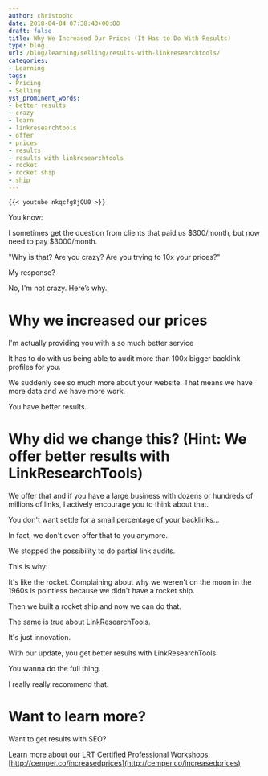 ```yaml
---
author: christophc
date: 2018-04-04 07:38:43+00:00
draft: false
title: Why We Increased Our Prices (It Has to Do With Results)
type: blog
url: /blog/learning/selling/results-with-linkresearchtools/
categories:
- Learning
tags:
- Pricing
- Selling
yst_prominent_words:
- better results
- crazy
- learn
- linkresearchtools
- offer
- prices
- results
- results with linkresearchtools
- rocket
- rocket ship
- ship
---
```


	{{< youtube nkqcfg8jQU0 >}}
	

You know:




I sometimes get the question from clients that paid us $300/month, but now need to pay $3000/month.




"Why is that? Are you crazy? Are you trying to 10x your prices?"




My response? 




No, I'm not crazy. Here’s why. 




# Why we increased our prices




I'm actually providing you with a so much better service




It has to do with us being able to audit more than 100x bigger backlink profiles for you.




We suddenly see so much more about your website. That means we have more data and we have more work.




You have better results.




# Why did we change this? (Hint: We offer better results with LinkResearchTools)




We offer that and if you have a large business with dozens or hundreds of millions of links, I actively encourage you to think about that.




You don't want settle for a small percentage of your backlinks... 




In fact, we don't even offer that to you anymore.




We stopped the possibility to do partial link audits.




This is why:




It's like the rocket. Complaining about why we weren't on the moon in the 1960s is pointless because we didn't have a rocket ship.




Then we built a rocket ship and now we can do that.




The same is true about LinkResearchTools.




It's just innovation.




With our update, you get better results with LinkResearchTools.




You wanna do the full thing.




I really really recommend that.




# Want to learn more?




Want to get results with SEO?




Learn more about our LRT Certified Professional Workshops: [http://cemper.co/increasedprices](http://cemper.co/increasedprices)



